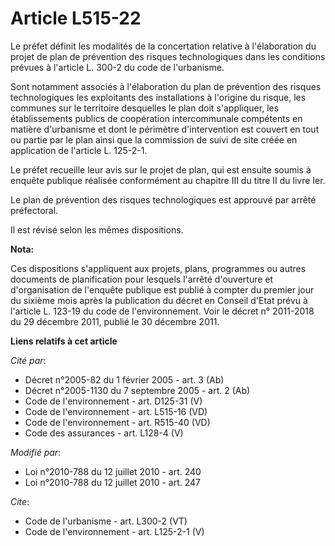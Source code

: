 # Article L515-22

Le préfet définit les modalités de la concertation relative à l'élaboration du projet de plan de prévention des risques
technologiques dans les conditions prévues à l'article L. 300-2 du code de l'urbanisme. 

Sont notamment associés à l'élaboration du plan de prévention des risques technologiques les exploitants des installations à
l'origine du risque, les communes sur le territoire desquelles le plan doit s'appliquer, les établissements publics de
coopération intercommunale compétents en matière d'urbanisme et dont le périmètre d'intervention est couvert en tout ou
partie par le plan ainsi que la commission de suivi de site créée en application de l'article L. 125-2-1. 

Le préfet recueille leur avis sur le projet de plan, qui est ensuite soumis à enquête publique réalisée conformément au
chapitre III du titre II du livre Ier. 

Le plan de prévention des risques technologiques est approuvé par arrêté préfectoral. 

Il est révisé selon les mêmes dispositions.

**Nota:**

Ces dispositions s'appliquent aux projets, plans, programmes ou autres documents de planification pour lesquels l'arrêté
d'ouverture et d'organisation de l'enquête publique est publié à compter du premier jour du sixième mois après la publication
du décret en Conseil d'Etat prévu à l'article L. 123-19 du code de l'environnement. Voir le décret n° 2011-2018 du 29
décembre 2011, publié le 30 décembre 2011.

**Liens relatifs à cet article**

_Cité par_:

  - Décret n°2005-82 du 1 février 2005 - art. 3 (Ab)
  - Décret n°2005-1130 du 7 septembre 2005 - art. 2 (Ab)
  - Code de l'environnement - art. D125-31 (V)
  - Code de l'environnement - art. L515-16 (VD)
  - Code de l'environnement - art. R515-40 (VD)
  - Code des assurances - art. L128-4 (V)

_Modifié par_:

  - Loi n°2010-788 du 12 juillet 2010 - art. 240
  - Loi n°2010-788 du 12 juillet 2010 - art. 247

_Cite_:

  - Code de l'urbanisme - art. L300-2 (VT)
  - Code de l'environnement - art. L125-2-1 (V)
